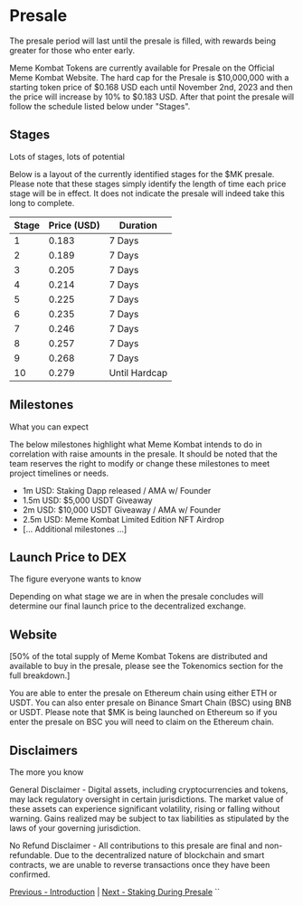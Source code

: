 # Presale

The presale period will last until the presale is filled, with rewards being greater for those who enter early.

Meme Kombat Tokens are currently available for Presale on the Official Meme Kombat Website. The hard cap for the Presale is $10,000,000 with a starting token price of $0.168 USD each until November 2nd, 2023 and then the price will increase by 10% to $0.183 USD. After that point the presale will follow the schedule listed below under "Stages".

## Stages

Lots of stages, lots of potential

Below is a layout of the currently identified stages for the $MK presale. Please note that these stages simply identify the length of time each price stage will be in effect. It does not indicate the presale will indeed take this long to complete.

| Stage | Price (USD) | Duration  |
|-------|-------------|-----------|
| 1     | 0.183       | 7 Days    |
| 2     | 0.189       | 7 Days    |
| 3     | 0.205       | 7 Days    |
| 4     | 0.214       | 7 Days    |
| 5     | 0.225       | 7 Days    |
| 6     | 0.235       | 7 Days    |
| 7     | 0.246       | 7 Days    |
| 8     | 0.257       | 7 Days    |
| 9     | 0.268       | 7 Days    |
| 10    | 0.279       | Until Hardcap |

## Milestones

What you can expect

The below milestones highlight what Meme Kombat intends to do in correlation with raise amounts in the presale. It should be noted that the team reserves the right to modify or change these milestones to meet project timelines or needs.

- 1m USD: Staking Dapp released / AMA w/ Founder
- 1.5m USD: $5,000 USDT Giveaway
- 2m USD: $10,000 USDT Giveaway / AMA w/ Founder
- 2.5m USD: Meme Kombat Limited Edition NFT Airdrop
- [... Additional milestones ...]

## Launch Price to DEX

The figure everyone wants to know

Depending on what stage we are in when the presale concludes will determine our final launch price to the decentralized exchange.

## Website

[50% of the total supply of Meme Kombat Tokens are distributed and available to buy in the presale, please see the Tokenomics section for the full breakdown.]

You are able to enter the presale on Ethereum chain using either ETH or USDT. You can also enter presale on Binance Smart Chain (BSC) using BNB or USDT. Please note that $MK is being launched on Ethereum so if you enter the presale on BSC you will need to claim on the Ethereum chain.

## Disclaimers

The more you know

General Disclaimer - Digital assets, including cryptocurrencies and tokens, may lack regulatory oversight in certain jurisdictions. The market value of these assets can experience significant volatility, rising or falling without warning. Gains realized may be subject to tax liabilities as stipulated by the laws of your governing jurisdiction.

No Refund Disclaimer - All contributions to this presale are final and non-refundable. Due to the decentralized nature of blockchain and smart contracts, we are unable to reverse transactions once they have been confirmed.

[Previous - Introduction](index.md) | [Next - Staking During Presale](staking-during-presale.md)
``
